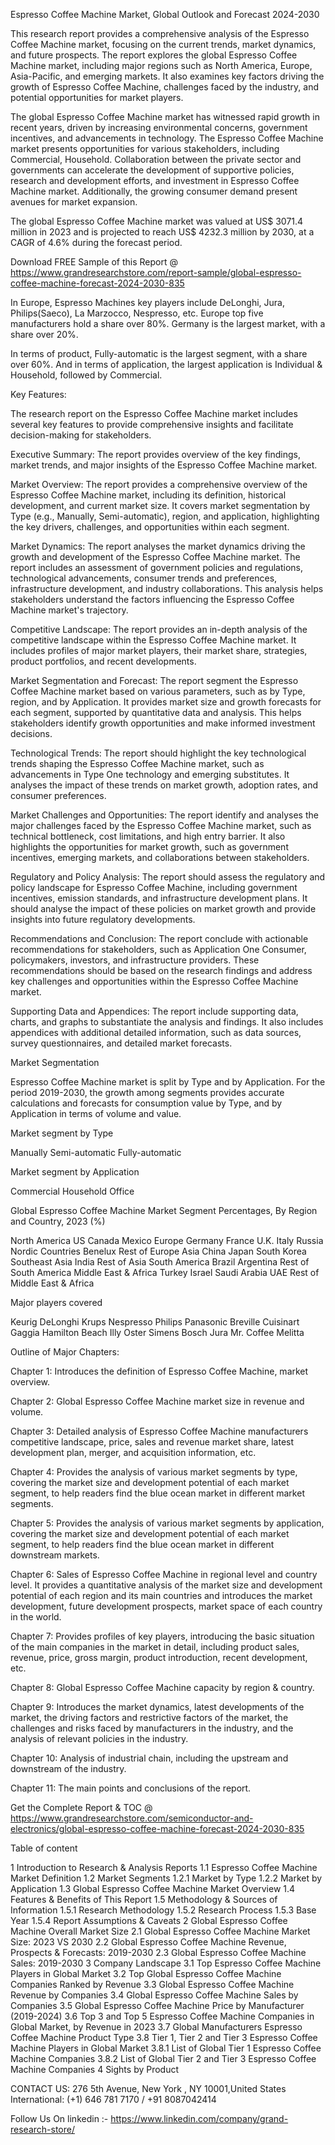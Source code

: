 Espresso Coffee Machine Market, Global Outlook and Forecast 2024-2030

This research report provides a comprehensive analysis of the Espresso Coffee Machine market, focusing on the current trends, market dynamics, and future prospects. The report explores the global Espresso Coffee Machine market, including major regions such as North America, Europe, Asia-Pacific, and emerging markets. It also examines key factors driving the growth of Espresso Coffee Machine, challenges faced by the industry, and potential opportunities for market players.

The global Espresso Coffee Machine market has witnessed rapid growth in recent years, driven by increasing environmental concerns, government incentives, and advancements in technology. The Espresso Coffee Machine market presents opportunities for various stakeholders, including Commercial, Household. Collaboration between the private sector and governments can accelerate the development of supportive policies, research and development efforts, and investment in Espresso Coffee Machine market. Additionally, the growing consumer demand present avenues for market expansion.

The global Espresso Coffee Machine market was valued at US$ 3071.4 million in 2023 and is projected to reach US$ 4232.3 million by 2030, at a CAGR of 4.6% during the forecast period.

Download FREE Sample of this Report @ https://www.grandresearchstore.com/report-sample/global-espresso-coffee-machine-forecast-2024-2030-835


In Europe, Espresso Machines key players include DeLonghi, Jura, Philips(Saeco), La Marzocco, Nespresso, etc. Europe top five manufacturers hold a share over 80%. Germany is the largest market, with a share over 20%.

In terms of product, Fully-automatic is the largest segment, with a share over 60%. And in terms of application, the largest application is Individual & Household, followed by Commercial.

Key Features:

The research report on the Espresso Coffee Machine market includes several key features to provide comprehensive insights and facilitate decision-making for stakeholders.

Executive Summary: The report provides overview of the key findings, market trends, and major insights of the Espresso Coffee Machine market.

Market Overview: The report provides a comprehensive overview of the Espresso Coffee Machine market, including its definition, historical development, and current market size. It covers market segmentation by Type (e.g., Manually, Semi-automatic), region, and application, highlighting the key drivers, challenges, and opportunities within each segment.

Market Dynamics: The report analyses the market dynamics driving the growth and development of the Espresso Coffee Machine market. The report includes an assessment of government policies and regulations, technological advancements, consumer trends and preferences, infrastructure development, and industry collaborations. This analysis helps stakeholders understand the factors influencing the Espresso Coffee Machine market's trajectory.

Competitive Landscape: The report provides an in-depth analysis of the competitive landscape within the Espresso Coffee Machine market. It includes profiles of major market players, their market share, strategies, product portfolios, and recent developments.

Market Segmentation and Forecast: The report segment the Espresso Coffee Machine market based on various parameters, such as by Type, region, and by Application. It provides market size and growth forecasts for each segment, supported by quantitative data and analysis. This helps stakeholders identify growth opportunities and make informed investment decisions.

Technological Trends: The report should highlight the key technological trends shaping the Espresso Coffee Machine market, such as advancements in Type One technology and emerging substitutes. It analyses the impact of these trends on market growth, adoption rates, and consumer preferences.

Market Challenges and Opportunities: The report identify and analyses the major challenges faced by the Espresso Coffee Machine market, such as technical bottleneck, cost limitations, and high entry barrier. It also highlights the opportunities for market growth, such as government incentives, emerging markets, and collaborations between stakeholders.

Regulatory and Policy Analysis: The report should assess the regulatory and policy landscape for Espresso Coffee Machine, including government incentives, emission standards, and infrastructure development plans. It should analyse the impact of these policies on market growth and provide insights into future regulatory developments.

Recommendations and Conclusion: The report conclude with actionable recommendations for stakeholders, such as Application One Consumer, policymakers, investors, and infrastructure providers. These recommendations should be based on the research findings and address key challenges and opportunities within the Espresso Coffee Machine market.

Supporting Data and Appendices: The report include supporting data, charts, and graphs to substantiate the analysis and findings. It also includes appendices with additional detailed information, such as data sources, survey questionnaires, and detailed market forecasts.

Market Segmentation

Espresso Coffee Machine market is split by Type and by Application. For the period 2019-2030, the growth among segments provides accurate calculations and forecasts for consumption value by Type, and by Application in terms of volume and value.

Market segment by Type



Manually
Semi-automatic
Fully-automatic


Market segment by Application



Commercial
Household
Office


Global Espresso Coffee Machine Market Segment Percentages, By Region and Country, 2023 (%)



North America
US
Canada
Mexico
Europe
Germany
France
U.K.
Italy
Russia
Nordic Countries
Benelux
Rest of Europe
Asia
China
Japan
South Korea
Southeast Asia
India
Rest of Asia
South America
Brazil
Argentina
Rest of South America
Middle East & Africa
Turkey
Israel
Saudi Arabia
UAE
Rest of Middle East & Africa


Major players covered



Keurig
DeLonghi
Krups
Nespresso
Philips
Panasonic
Breville
Cuisinart
Gaggia
Hamilton Beach
Illy
Oster
Simens
Bosch
Jura
Mr. Coffee
Melitta


Outline of Major Chapters:

Chapter 1: Introduces the definition of Espresso Coffee Machine, market overview.

Chapter 2: Global Espresso Coffee Machine market size in revenue and volume.

Chapter 3: Detailed analysis of Espresso Coffee Machine manufacturers competitive landscape, price, sales and revenue market share, latest development plan, merger, and acquisition information, etc.

Chapter 4: Provides the analysis of various market segments by type, covering the market size and development potential of each market segment, to help readers find the blue ocean market in different market segments.

Chapter 5: Provides the analysis of various market segments by application, covering the market size and development potential of each market segment, to help readers find the blue ocean market in different downstream markets.

Chapter 6: Sales of Espresso Coffee Machine in regional level and country level. It provides a quantitative analysis of the market size and development potential of each region and its main countries and introduces the market development, future development prospects, market space of each country in the world.

Chapter 7: Provides profiles of key players, introducing the basic situation of the main companies in the market in detail, including product sales, revenue, price, gross margin, product introduction, recent development, etc.

Chapter 8: Global Espresso Coffee Machine capacity by region & country.

Chapter 9: Introduces the market dynamics, latest developments of the market, the driving factors and restrictive factors of the market, the challenges and risks faced by manufacturers in the industry, and the analysis of relevant policies in the industry.

Chapter 10: Analysis of industrial chain, including the upstream and downstream of the industry.

Chapter 11: The main points and conclusions of the report.

Get the Complete Report & TOC @ https://www.grandresearchstore.com/semiconductor-and-electronics/global-espresso-coffee-machine-forecast-2024-2030-835

Table of content

1 Introduction to Research & Analysis Reports
1.1 Espresso Coffee Machine Market Definition
1.2 Market Segments
1.2.1 Market by Type
1.2.2 Market by Application
1.3 Global Espresso Coffee Machine Market Overview
1.4 Features & Benefits of This Report
1.5 Methodology & Sources of Information
1.5.1 Research Methodology
1.5.2 Research Process
1.5.3 Base Year
1.5.4 Report Assumptions & Caveats
2 Global Espresso Coffee Machine Overall Market Size
2.1 Global Espresso Coffee Machine Market Size: 2023 VS 2030
2.2 Global Espresso Coffee Machine Revenue, Prospects & Forecasts: 2019-2030
2.3 Global Espresso Coffee Machine Sales: 2019-2030
3 Company Landscape
3.1 Top Espresso Coffee Machine Players in Global Market
3.2 Top Global Espresso Coffee Machine Companies Ranked by Revenue
3.3 Global Espresso Coffee Machine Revenue by Companies
3.4 Global Espresso Coffee Machine Sales by Companies
3.5 Global Espresso Coffee Machine Price by Manufacturer (2019-2024)
3.6 Top 3 and Top 5 Espresso Coffee Machine Companies in Global Market, by Revenue in 2023
3.7 Global Manufacturers Espresso Coffee Machine Product Type
3.8 Tier 1, Tier 2 and Tier 3 Espresso Coffee Machine Players in Global Market
3.8.1 List of Global Tier 1 Espresso Coffee Machine Companies
3.8.2 List of Global Tier 2 and Tier 3 Espresso Coffee Machine Companies
4 Sights by Product

CONTACT US:
276 5th Avenue, New York , NY 10001,United States
International: (+1) 646 781 7170 / +91 8087042414

Follow Us On linkedin :- https://www.linkedin.com/company/grand-research-store/


